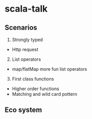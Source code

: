 scala-talk
==========

Scenarios
----------

1. Strongly typed
  - Http request

2. List operators
  - map/flatMap more fun list operators

3. First class functions
  - Higher order functions
  - Matching and wild card pottern
  


Eco system
----------

